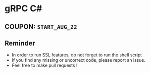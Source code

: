 # gRPC C#

## COUPON: `START_AUG_22`

## Reminder

- In order to run SSL features, do not forget to run the shell script
- If you find any missing or uncorrect code, please report an issue.
- Feel free to make pull requests !
